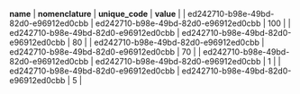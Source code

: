 **name**  | **nomenclature**  | **unique_code**  | **value**  | 
  | ed242710-b98e-49bd-82d0-e96912ed0cbb  | ed242710-b98e-49bd-82d0-e96912ed0cbb  | 100  | 
  | ed242710-b98e-49bd-82d0-e96912ed0cbb  | ed242710-b98e-49bd-82d0-e96912ed0cbb  | 80  | 
  | ed242710-b98e-49bd-82d0-e96912ed0cbb  | ed242710-b98e-49bd-82d0-e96912ed0cbb  | 70  | 
  | ed242710-b98e-49bd-82d0-e96912ed0cbb  | ed242710-b98e-49bd-82d0-e96912ed0cbb  | 1  | 
  | ed242710-b98e-49bd-82d0-e96912ed0cbb  | ed242710-b98e-49bd-82d0-e96912ed0cbb  | 5  | 
